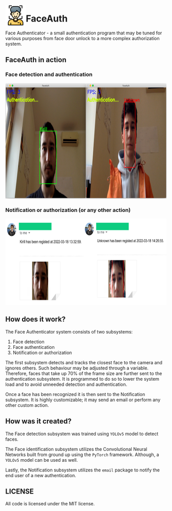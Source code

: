 <img src="imgs/face-id.png" width="64" height="64" align="left"></img>
# FaceAuth
Face Authenticator - a small authentication program that may be tuned for various purposes from face door unlock to a more complex authorization system.

## FaceAuth in action
### Face detection and authentication
<img src="imgs/faceauth_authentication.png" alt="drawing" width="720" height="360"/>

### Notification or authorization (or any other action)
<img src="imgs/email.png" alt="drawing" width="720" height="270"/>

## How does it work?
The Face Authenticator system consists of two subsystems:
1. Face detection
2. Face authentication
3. Notification or authorization

The first subsystem detects and tracks the closest face to the camera and ignores others. Such behaviour may be adjusted through a variable. Therefore, faces that take up 70% of the frame size are further sent to the authentication subsystem. It is programmed to do so to lower the system load and to avoid unneeded detection and authentication.

Once a face has been recognized it is then sent to the Notification subsystem. It is highly customizable; it may send an email or perform any other custom action.

## How was it created?
The Face detection subsystem was trained using `YOLOv5` model to detect faces.

The Face identification subsystem utilizes the Convolutional Neural Networks built from ground up using the `PyTorch` framework. Although, a `YOLOv5` model can be used as well.

Lastly, the Notification subsystem utilizes the `email` package to notify the end user of a new authentication.

## LICENSE
All code is licensed under the MIT license.
